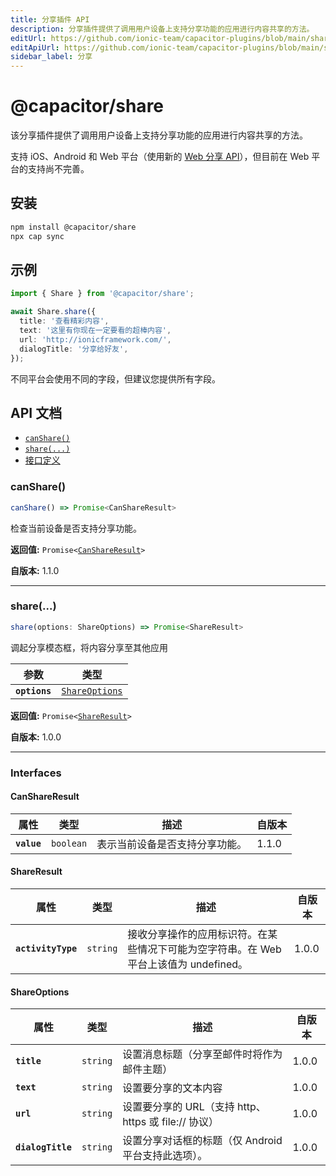 ```yaml
---
title: 分享插件 API
description: 分享插件提供了调用用户设备上支持分享功能的应用进行内容共享的方法。
editUrl: https://github.com/ionic-team/capacitor-plugins/blob/main/share/README.md
editApiUrl: https://github.com/ionic-team/capacitor-plugins/blob/main/share/src/definitions.ts
sidebar_label: 分享
---
```


# @capacitor/share

该分享插件提供了调用用户设备上支持分享功能的应用进行内容共享的方法。

支持 iOS、Android 和 Web 平台（使用新的 [Web 分享 API](https://web.dev/web-share/)），但目前在 Web 平台的支持尚不完善。

## 安装

```bash
npm install @capacitor/share
npx cap sync
```

## 示例

```typescript
import { Share } from '@capacitor/share';

await Share.share({
  title: '查看精彩内容',
  text: '这里有你现在一定要看的超棒内容',
  url: 'http://ionicframework.com/',
  dialogTitle: '分享给好友',
});
```

不同平台会使用不同的字段，但建议您提供所有字段。

## API 文档

<docgen-index>

- [`canShare()`](#canshare)
- [`share(...)`](#share)
- [接口定义](#interfaces)

</docgen-index>

<docgen-api>

### canShare()

```typescript
canShare() => Promise<CanShareResult>
```

检查当前设备是否支持分享功能。

**返回值:** <code>Promise&lt;<a href="#canshareresult">CanShareResult</a>&gt;</code>

**自版本:** 1.1.0

---

### share(...)

```typescript
share(options: ShareOptions) => Promise<ShareResult>
```

调起分享模态框，将内容分享至其他应用

| 参数          | 类型                                                  |
| ------------- | ----------------------------------------------------- |
| **`options`** | <code><a href="#shareoptions">ShareOptions</a></code> |

**返回值:** <code>Promise&lt;<a href="#shareresult">ShareResult</a>&gt;</code>

**自版本:** 1.0.0

---

### Interfaces

#### CanShareResult

| 属性        | 类型                 | 描述                           | 自版本 |
| ----------- | -------------------- | ------------------------------ | ------ |
| **`value`** | <code>boolean</code> | 表示当前设备是否支持分享功能。 | 1.1.0  |

#### ShareResult

| 属性               | 类型                | 描述                                                                                  | 自版本 |
| ------------------ | ------------------- | ------------------------------------------------------------------------------------- | ------ |
| **`activityType`** | <code>string</code> | 接收分享操作的应用标识符。在某些情况下可能为空字符串。在 Web 平台上该值为 undefined。 | 1.0.0  |

#### ShareOptions

| 属性              | 类型                | 描述                                                 | 自版本 |
| ----------------- | ------------------- | ---------------------------------------------------- | ------ |
| **`title`**       | <code>string</code> | 设置消息标题（分享至邮件时将作为邮件主题）           | 1.0.0  |
| **`text`**        | <code>string</code> | 设置要分享的文本内容                                 | 1.0.0  |
| **`url`**         | <code>string</code> | 设置要分享的 URL（支持 http、https 或 file:// 协议） | 1.0.0  |
| **`dialogTitle`** | <code>string</code> | 设置分享对话框的标题（仅 Android 平台支持此选项）。  | 1.0.0  |

</docgen-api>
